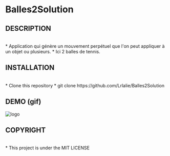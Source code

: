 # Balles2Solution

## DESCRIPTION
<br/>
* Application qui génère un mouvement perpétuel que l'on peut appliquer à un objet ou plusieurs.
* Ici 2 balles de tennis.

## INSTALLATION
<br/>
* Clone this repository
* git clone  https://github.com/Lrlalie/Balles2Solution

## DEMO (gif)

![logo](BALLES.gif)

## COPYRIGHT
<br/>
* This project is under the MIT LICENSE
